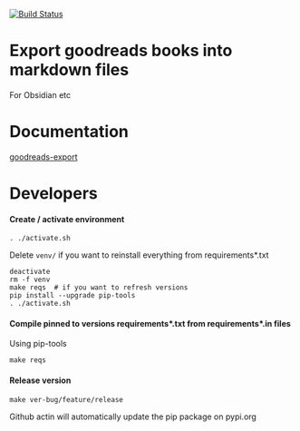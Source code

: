 [![Build Status](https://github.com/andgineer/goodreads-export/workflows/ci/badge.svg)](https://github.com/andgineer/goodreads-export/actions)
# Export goodreads books into markdown files

For Obsidian etc

# Documentation

[goodreads-export](https://andgineer.github.io/goodreads-export/)

# Developers

#### Create / activate environment 
    . ./activate.sh

Delete `venv/` if you want to reinstall everything from requirements*.txt

    deactivate
    rm -f venv
    make reqs  # if you want to refresh versions
    pip install --upgrade pip-tools
    . ./activate.sh

#### Compile pinned to versions requirements*.txt from requirements*.in files
Using pip-tools

    make reqs


#### Release version
    make ver-bug/feature/release

Github actin will automatically update the pip package on pypi.org

